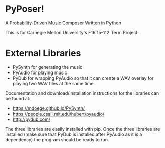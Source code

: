 # PyPoser!

A Probability-Driven Music Composer Written in Python

This is for Carnegie Mellon University's F16 15-112 Term Project.


# External Libraries
- PySynth for generating the music
- PyAudio for playing music
- PyDub for wrapping PyAudio so that it can create a WAV overlay for playing two WAV files at the same time

Documentation and download/installation instructions for the libraries can be found at:
- https://mdoege.github.io/PySynth/
- https://people.csail.mit.edu/hubert/pyaudio/
- http://pydub.com/

The three libraries are easily installed with pip. Once the three libraries are installed (make sure that PyDub is installed after PyAudio as it is a dependency) the program should be ready to run.


